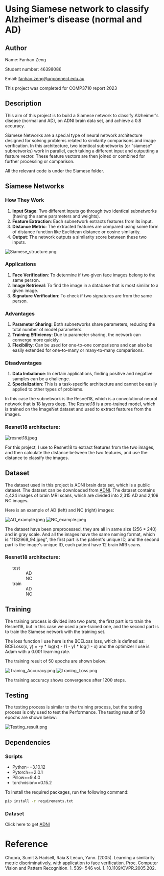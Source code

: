 # Using Siamese network to classify Alzheimer’s disease (normal and AD) 

## Author
Name: Fanhao Zeng

Student number: 46398086

Email: fanhao.zeng@uqconnect.edu.au

This project was completed for COMP3710 report 2023

## Description


This aim of this project is to build a Siamese network to classify Alzheimer's disease (normal and AD), on ADNI brain 
data set, and achieve a 0.8 accuracy.

Siamese Networks are a special type of neural network architecture designed for solving problems related to similarity 
comparisons and image verification. In this architecture, two identical subnetworks (or "siamese" subnetworks) work in 
parallel, each taking a different input and outputting a feature vector. These feature vectors are then joined or 
combined for further processing or comparison.

All the relevant code is under the Siamese folder.

## Siamese Networks

### How They Work

1. **Input Stage**: Two different inputs go through two identical subnetworks (having the same parameters and weights).
2. **Feature Extraction**: Each subnetwork extracts features from its input.
3. **Distance Metric**: The extracted features are compared using some form of distance function like Euclidean distance or cosine similarity.
4. **Output**: The network outputs a similarity score between these two inputs.

![Siamese_structure.png](../Images/Siamese-Architecture.png)

### Applications

1. **Face Verification**: To determine if two given face images belong to the same person.
2. **Image Retrieval**: To find the image in a database that is most similar to a given image.
3. **Signature Verification**: To check if two signatures are from the same person.

### Advantages

1. **Parameter Sharing**: Both subnetworks share parameters, reducing the total number of model parameters.
2. **Training Efficiency**: Due to parameter sharing, the network can converge more quickly.
3. **Flexibility**: Can be used for one-to-one comparisons and can also be easily extended for one-to-many or many-to-many comparisons.

### Disadvantages

1. **Data Imbalance**: In certain applications, finding positive and negative samples can be a challenge.
2. **Specialization**: This is a task-specific architecture and cannot be easily applied to other types of problems.


In this case the subnetwork is the Resnet18, which is a convolutional neural network that is 18 layers deep. The 
Resnet18 is a pre-trained model, which is trained on the ImageNet dataset and used to extract features from the images. 

### Resnet18 architecture:
![resnet18.jpeg](../Images/ResNet-18-Architecture.png)

For this project, I use to Resnet18 to extract features from the two images, and then calculate the distance between
the two features, and use the distance to classify the images.


## Dataset
The dataset used in this project is ADNI brain data set, which is a public dataset. 
The dataset can be downloaded from [ADNI](http://adni.loni.usc.edu/data-samples/access-data/).
The dataset contains 4,424 images of brain MRI scans, which are divided into  2,315 AD and 2,109 NC images.

Here is an example of AD (left) and NC (right) images:

![AD_example.jpeg](../Images/AD_example.jpeg)
![NC_example.jpeg](../Images/NC_example.jpeg)

The dataset have been preprocessed, they are all in same size (256 * 240) and in gray scale.
And all the images have the same naming format, which is "1182968_94.jpeg", the first part is the patient's unique ID, 
and the second part is the image's unique ID, each patient have 12 brain MRI scans.

### Resnet18 architecture: 
<ul style="list-style-type:none;">
  <li>test
    <ul style="list-style-type:none; margin-left:20px;">
      <li>AD</li>
      <li>NC</li>
    </ul>
  </li>
  <li>train
    <ul style="list-style-type:none; margin-left:20px;">
      <li>AD</li>
      <li>NC</li>
    </ul>
  </li>
</ul>

## Training
The training process is divided into two parts, the first part is to train the Resnet18, but in this case we used a 
pre-trained one, and the second part is to train the Siamese network with the training set.

The loss function I use here is the BCELoss loss, which is defined as: BCELoss(x, y) = -y * log(x) - (1 - y) * log(1 - x)
and the optimizer I use is Adam with a 0.001 learning rate.

The training result of 50 epochs are shown below:

![Traning_Accuracy.png](../Images/Traning_Accuracy.png)
![Traning_Loss.png](../Images/Traning_Loss.png)

The training accuracy shows convergence after 1200 steps.

## Testing
The testing process is similar to the training process, but the testing process is only used to test the Performance.
The testing result of 50 epochs are shown below:

![Testing_result.png](../Images/Test_result.png)

## Dependencies

### Scripts
- Python==3.10.12
- Pytorch==2.0.1
- Pillow==9.4.0
- torchvision==0.15.2

To install the required packages, run the following command:

```bash
pip install -r requirements.txt
```

### Dataset
Click here to get [ADNI](http://adni.loni.usc.edu/data-samples/access-data/)


# Reference
Chopra, Sumit & Hadsell, Raia & Lecun, Yann. (2005). Learning a similarity metric discriminatively, with application to 
face verification. Proc. Computer Vision and Pattern Recognition. 1. 539- 546 vol. 1. 10.1109/CVPR.2005.202. 
